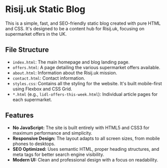 # Risij.uk Static Blog

This is a simple, fast, and SEO-friendly static blog created with pure HTML and CSS. It's designed to be a content hub for Risij.uk, focusing on supermarket offers in the UK.

## File Structure

- `index.html`: The main homepage and blog landing page.
- `offers.html`: A page detailing the various supermarket offers available.
- `about.html`: Information about the Risij.uk mission.
- `contact.html`: Contact information.
- `styles.css`: Contains all the styling for the website. It's built mobile-first using Flexbox and CSS Grid.
- `*.html` (e.g., `lidl-offers-this-week.html`): Individual article pages for each supermarket.

## Features

- **No JavaScript:** The site is built entirely with HTML5 and CSS3 for maximum performance and simplicity.
- **Responsive Design:** The layout adapts to all screen sizes, from mobile phones to desktops.
- **SEO Optimized:** Uses semantic HTML, proper heading structures, and meta tags for better search engine visibility.
- **Modern UI:** Clean and professional design with a focus on readability.
